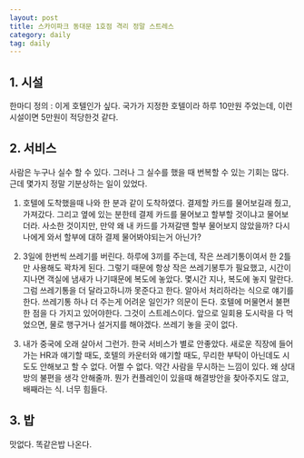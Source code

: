 ```yaml
---
layout: post
title: 스카이파크 동대문 1호점 격리 정말 스트레스
category: daily
tag: daily
---
```


## 1. 시설
한마디 정의 : 이게 호텔인가 싶다. 국가가 지정한 호텔이라 하루 10만원 주었는데, 이런 시설이면 5만원이 적당한것 같다.

## 2. 서비스
사람은 누구나 실수 할 수 있다. 그러나 그 실수를 했을 때 번복할 수 있는 기회는 많다. 근데 몇가지 정말 기분상하는 일이 있었다.

1) 호텔에 도착했을때 나와 한 분과 같이 도착하였다. 결제할 카드를 물어보길래 줬고, 가져갔다. 그리고 옆에 있는 분한테 결제 카드를 물어보고 할부할 것이냐고 물어보더라. 사소한 것이지만, 만약 왜 내 카드를 가져갈땐 할부 물어보지 않았을까? 다시 나에게 와서 할부에 대하 결제 물어봐야되는거 아닌가?

2) 3일에 한번씩 쓰레기를 버린다. 하루에 3끼를 주는데, 작은 쓰레기통이여서 한 2틀만 사용해도 꽉차게 된다. 그렇기 때문에 항상 작은 쓰레기봉투가 필요했고, 시간이 지나면 객실에 냄새가 나기때문에 복도에 놓았다. 몇시간 지나, 복도에 놓지 말란다. 그럼 쓰레기통을 더 달라고하니까 못준다고 한다. 알아서 처리하라는 식으로 얘기를 한다. 쓰레기통 하나 더 주는게 어려운 일인가? 의문이 든다. 호텔에 머물면서 불편한 점을 다 가지고 있어야한다. 그것이 스트레스이다. 앞으로 일회용 도시락을 다 먹었으면, 물로 행구거나 설거지를 해야겠다. 쓰레기 놓을 곳이 없다.

3) 내가 중국에 오래 살아서 그런가. 한국 서비스가 별로 안좋았다. 새로운 직장에 들어가는 HR과 얘기할 때도, 호텔의 카운터와 얘기할 때도, 무리한 부탁이 아닌데도 시도도 안해보고 할 수 없다. 어쩔 수 없다. 약간 사람을 무시하는 느낌이 있다. 왜 상대방의 불편을 생각 안해줄까. 뭔가 컨플레인이 있을때 해결방안을 찾아주지도 않고, 배째라는 식. 너무 힘들다.

## 3. 밥
맛없다. 똑같은밥 나온다.
